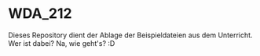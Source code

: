 # WDA_212

Dieses Repository dient der Ablage der Beispieldateien aus dem Unterricht.
Wer ist dabei?
Na, wie geht's? :D
